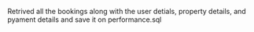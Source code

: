 Retrived all the bookings along with the user detials, property details, and pyament details and save it on performance.sql